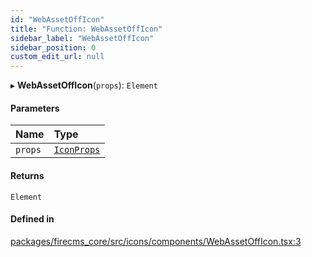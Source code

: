 ```yaml
---
id: "WebAssetOffIcon"
title: "Function: WebAssetOffIcon"
sidebar_label: "WebAssetOffIcon"
sidebar_position: 0
custom_edit_url: null
---
```


▸ **WebAssetOffIcon**(`props`): `Element`

#### Parameters

| Name | Type |
| :------ | :------ |
| `props` | [`IconProps`](../types/IconProps.md) |

#### Returns

`Element`

#### Defined in

[packages/firecms_core/src/icons/components/WebAssetOffIcon.tsx:3](https://github.com/FireCMSco/firecms/blob/d45f3739/packages/firecms_core/src/icons/components/WebAssetOffIcon.tsx#L3)

